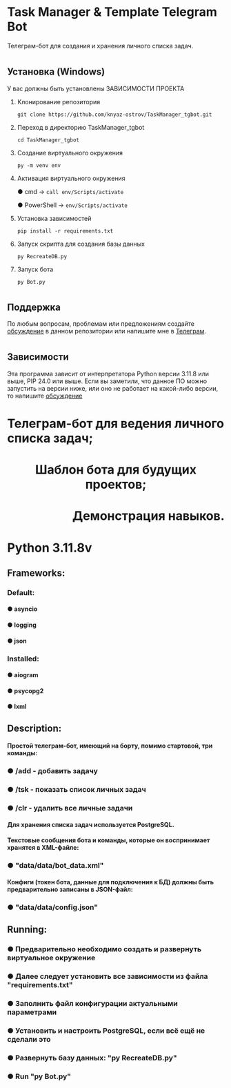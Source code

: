 # Task Manager & Template Telegram Bot
Телеграм-бот для создания и хранения личного списка задач.
#
## Установка (Windows)
У вас должны быть установлены ЗАВИСИМОСТИ ПРОЕКТА
1. Клонирование репозитория

    `git clone https://github.com/knyaz-ostrov/TaskManager_tgbot.git`

2. Переход в директорию TaskManager_tgbot

    `cd TaskManager_tgbot`

3. Создание виртуального окружения

    `py -m venv env`

4. Активация виртуального окружения

    ● cmd -> `call env/Scripts/activate`
   
    ● PowerShell -> `env/Scripts/activate`

5. Установка зависимостей

    `pip install -r requirements.txt`

6. Запуск скрипта для создания базы данных

    `py RecreateDB.py`

7. Запуск бота

    `py Bot.py`
#
## Поддержка
По любым вопросам, проблемам или предложениям создайте [обсуждение](https://github.com/knyaz-ostrov/TaskManager_tgbot/issues/new/choose) в данном репозитории или напишите мне в [Телеграм](https://t.me/knyaz_ostrov).
#
## Зависимости
Эта программа зависит от интерпретатора Python версии 3.11.8 или выше, PIP 24.0 или выше. Если вы заметили, что данное ПО можно запустить на версии ниже, или оно не работает на какой-либо версии, то напишите [обсуждение](https://github.com/knyaz-ostrov/TaskManager_tgbot/issues/new/choose)



<h1 align="left">Телеграм-бот для ведения личного списка задач;
  <h1 align="center">Шаблон бота для будущих проектов;
    <h1 align="right">Демонстрация навыков.
      
<h1 align="left">Python 3.11.8v
  
<h2 align="left">Frameworks:
  
  <h3 align="left">Default:
  <h4 align="left">● asyncio
  <h4 align="left">● logging
  <h4 align="left">● json
    
  <h3 align="left">Installed:
  <h4 align="left">● aiogram
  <h4 align="left">● psycopg2
  <h4 align="left">● lxml
    
<h2 align="left">Description:
<h4 align="left">Простой телеграм-бот, имеющий на борту, помимо стартовой, три команды:
  <h3 align="left">● /add - добавить задачу
  <h3 align="left">● /tsk - показать список личных задач
  <h3 align="left">● /clr - удалить все личные задачи
    
<h4 align="left">Для хранения списка задач используется PostgreSQL.
  
<h4 align="left">Текстовые сообщения бота и команды, которые он воспринимает хранятся в XML-файле:
  <h3 align="left">● "data/data/bot_data.xml"
    
<h4 align="left">Конфиги (токен бота, данные для подключения к БД) должны быть предварительно записаны в JSON-файл:
  <h3 align="left">● "data/data/config.json"

<h2 align="left">Running:
  <h3 align="left">● Предварительно необходимо создать и развернуть виртуальное окружение
  <h3 align="left">● Далее следует установить все зависимости из файла "requirements.txt"
  <h3 align="left">● Заполнить файл конфигурации актуальными параметрами
  <h3 align="left">● Установить и настроить PostgreSQL, если всё ещё не сделали это
  <h3 align="left">● Развернуть базу данных: "py RecreateDB.py"
  <h3 align="left">● Run "py Bot.py"
